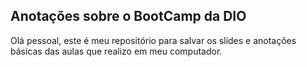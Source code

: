 ## Anotações sobre o BootCamp da DIO



Olá pessoal, este é meu repositório para salvar os slides e anotações básicas das aulas que realizo em meu computador.